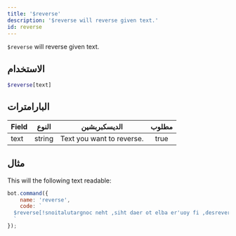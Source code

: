 ```yaml
---
title: '$reverse'
description: '$reverse will reverse given text.'
id: reverse
---
```


`$reverse` will reverse given text.

## الاستخدام

```php
$reverse[text]
```

## البارامترات

| Field | النوع  | الديسكبربشين              | مطلوب |
| ----- | ------ | ------------------------- |:-----:|
| text  | string | Text you want to reverse. | true  |

## مثال

This will the following text readable:

```javascript
bot.command({
    name: 'reverse',
    code: `
  $reverse[!snoitalutargnoc neht ,siht daer ot elba er'uoy fi ,desrever si txet sihT]
  `
});
```